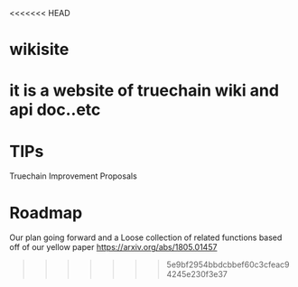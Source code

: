 <<<<<<< HEAD
# wikisite
it is a website of truechain wiki  and api doc..etc
=======
# TIPs
Truechain Improvement Proposals

# Roadmap

Our plan going forward and a Loose collection of related functions based off of our yellow paper https://arxiv.org/abs/1805.01457
>>>>>>> 5e9bf2954bbdcbbef60c3cfeac94245e230f3e37
